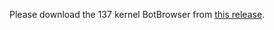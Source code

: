 Please download the 137 kernel BotBrowser from [this release](https://github.com/botswin/BotBrowser/releases/tag/20250718).
